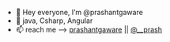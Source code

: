 - 👋 Hey everyone, I’m @prashantgaware
- 👀 java, Csharp, Angular
- 📫 reach me --> [prashantgaware](https://www.linkedin.com/in/prashant-gaware-756901237/) || [@__prash](https://twitter.com/__prash)

